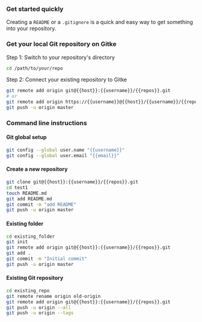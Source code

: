 ### Get started quickly

Creating a `README` or a `.gitignore` is a quick and easy way to get something into your repository.

### Get your local Git repository on Gitke
Step 1: Switch to your repository's directory

```bash
cd /path/to/your/repo
```

Step 2: Connect your existing repository to Gitke

```bash
git remote add origin git@{{host}}:{{username}}/{{repos}}.git
# or
git remote add origin https://{{username}}@{{host}}/{{username}}/{{repos}}.git
git push -u origin master
```

### Command line instructions

#### Git global setup

```bash
git config --global user.name "{{username}}"
git config --global user.email "{{email}}"
```

#### Create a new repository

```bash
git clone git@{{host}}:{{username}}/{{repos}}.git
cd test1
touch README.md
git add README.md
git commit -m "add README"
git push -u origin master
```

#### Existing folder

```bash
cd existing_folder
git init
git remote add origin git@{{host}}:{{username}}/{{repos}}.git
git add .
git commit -m "Initial commit"
git push -u origin master
```

#### Existing Git repository

```bash
cd existing_repo
git remote rename origin old-origin
git remote add origin git@{{host}}:{{username}}/{{repos}}.git
git push -u origin --all
git push -u origin --tags
```